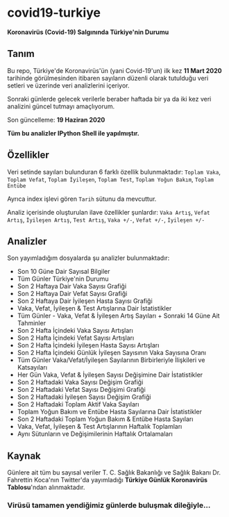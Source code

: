 # covid19-turkiye

**Koronavirüs (Covid-19) Salgınında Türkiye'nin Durumu**

## Tanım

Bu repo, Türkiye'de Koronavirüs'ün (yani Covid-19'un) ilk kez **11 Mart 2020** tarihinde görülmesinden itibaren sayıların düzenli olarak tutulduğu veri setleri ve üzerinde veri analizlerini içeriyor.

Sonraki günlerde gelecek verilerle beraber haftada bir ya da iki kez veri analizini güncel tutmayı amaçlıyorum.

Son güncelleme: **19 Haziran 2020**

**Tüm bu analizler IPython Shell ile yapılmıştır.**

## Özellikler

Veri setinde sayıları bulunduran 6 farklı özellik bulunmaktadır: `Toplam Vaka`, `Toplam Vefat`, `Toplam İyileşen`, `Toplam Test`, `Toplam Yoğun Bakım`, `Toplam Entübe`

Ayrıca index işlevi gören `Tarih` sütunu da mevcuttur.

Analiz içerisinde oluşturulan ilave özellikler şunlardır: `Vaka Artış`, `Vefat Artış`, `İyileşen Artış`, `Test Artış`, `Vaka +/-`, `Vefat +/-`, `İyileşen +/-`

## Analizler

Son yayımladığım dosyalarda şu analizler bulunmaktadır:
* Son 10 Güne Dair Sayısal Bilgiler
* Tüm Günler Türkiye'nin Durumu
* Son 2 Haftaya Dair Vaka Sayısı Grafiği
* Son 2 Haftaya Dair Vefat Sayısı Grafiği
* Son 2 Haftaya Dair İyileşen Hasta Sayısı Grafiği
* Vaka, Vefat, İyileşen & Test Artışlarına Dair İstatistikler
* Tüm Günler - Vaka, Vefat & İyileşen Artış Sayıları + Sonraki 14 Güne Ait Tahminler
* Son 2 Hafta İçindeki Vaka Sayısı Artışları
* Son 2 Hafta İçindeki Vefat Sayısı Artışları
* Son 2 Hafta İçindeki İyileşen Hasta Sayısı Artışları
* Son 2 Hafta İçindeki Günlük İyileşen Sayısının Vaka Sayısına Oranı
* Tüm Günler Vaka/Vefat/İyileşen Sayılarının Birbirleriyle İlişkileri ve Katsayıları
* Her Gün Vaka, Vefat & İyileşen Sayısı Değişimine Dair İstatistikler
* Son 2 Haftadaki Vaka Sayısı Değişim Grafiği
* Son 2 Haftadaki Vefat Sayısı Değişimi Grafiği
* Son 2 Haftadaki İyileşen Sayısı Değişim Grafiği
* Son 2 Haftadaki Toplam Aktif Vaka Sayıları
* Toplam Yoğun Bakım ve Entübe Hasta Sayılarına Dair İstatistikler
* Son 2 Haftadaki Toplam Yoğun Bakım & Entübe Hasta Sayıları
* Vaka, Vefat, İyileşen & Test Artışlarının Haftalık Toplamları
* Aynı Sütunların ve Değişimilerinin Haftalık Ortalamaları

## Kaynak

Günlere ait tüm bu sayısal veriler T. C. Sağlık Bakanlığı ve Sağlık Bakanı Dr. Fahrettin Koca'nın Twitter'da yayımladığı **Türkiye Günlük Koronavirüs Tablosu**'ndan alınmaktadır.

### Virüsü tamamen yendiğimiz günlerde buluşmak dileğiyle...
